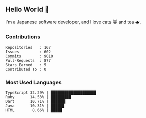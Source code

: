 ## Hello World 👋

I'm a Japanese software developer, and I love cats 😺 and tea 🫖.

### Contributions

    Repositories   : 167
    Issues         : 602
    Commits        : 9010
    Pull-Requests  : 877
    Stars Earned   : 5
    Contributed To : 0

### Most Used Languages

    TypeScript 32.29% | ████████████████████
    Ruby       14.53% | █████████
    Dart       10.71% | ██████▌
    Java       10.31% | ██████
    HTML        8.66% | █████
